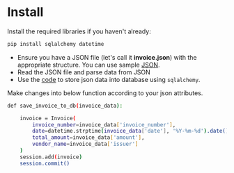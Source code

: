 # Install

Install the required libraries if you haven't already:

```bash
pip install sqlalchemy datetime
```

- Ensure you have a JSON file (let's call it **invoice.json**) with the appropriate structure. You can use sample [JSON](../dataset/json/).
- Read the JSON file and parse data from JSON
- Use the [code](../db_storage/save_invoice_to_db.py) to store json data into database using `sqlalchemy`.


Make changes into below function according to your json attributes.

```bash
def save_invoice_to_db(invoice_data):

    invoice = Invoice(
        invoice_number=invoice_data['invoice_number'],
        date=datetime.strptime(invoice_data['date'], '%Y-%m-%d').date(),
        total_amount=invoice_data['amount'],
        vendor_name=invoice_data['issuer']
    )
    session.add(invoice)
    session.commit()
```